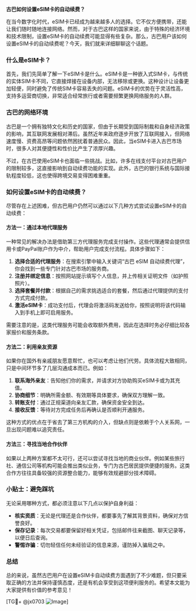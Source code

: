 **古巴如何设置eSIM卡的自动续费？**

在当今数字化时代，eSIM卡已经成为越来越多人的选择。它不仅方便携带，还能让我们随时随地连接网络。然而，对于古巴这样的国家来说，由于特殊的经济环境和技术限制，设置eSIM卡的自动续费可能显得有些复杂。那么，古巴用户该如何设置eSIM卡的自动续费呢？今天，我们就来详细聊聊这个话题。

### 什么是eSIM卡？

首先，我们先简单了解一下eSIM卡是什么。eSIM卡是一种嵌入式SIM卡，与传统的实体SIM卡不同，它直接焊接在设备内部，无法移除或更换。这种设计让设备更加轻便，同时避免了传统SIM卡容易丢失的问题。eSIM卡的优势在于灵活性高，支持多运营商切换，非常适合经常旅行或者需要频繁更换网络服务的人群。

### 古巴的网络环境

古巴是一个拥有独特文化和历史的国家，但由于长期受到国际制裁和自身经济政策的影响，其互联网发展相对滞后。虽然近年来政府逐步开放了互联网接入，但网络速度慢、资费高昂等问题依然困扰着普通民众。因此，当eSIM卡进入古巴市场时，很多人对其便捷性和性价比产生了浓厚兴趣。

不过，在古巴使用eSIM卡也面临一些挑战。比如，许多在线支付平台对古巴用户的限制较多，这直接影响到自动续费功能的实现。此外，古巴的银行系统与国际接轨程度较低，这也使得跨境交易变得困难重重。

### 如何设置eSIM卡的自动续费？

尽管存在上述困难，但古巴用户仍然可以通过以下几种方式尝试设置eSIM卡的自动续费：

#### 方法一：通过本地代理服务

一种常见的解决办法是借助第三方代理服务完成支付操作。这些代理通常会提供信用卡或PayPal账户作为中介，帮助用户完成支付流程。具体步骤如下：

1. **选择合适的代理服务**：在搜索引擎中输入关键词“古巴 eSIM 自动续费代理”，你会找到一些专门针对古巴市场的服务商。
2. **注册并绑定信息**：按照网站提示填写个人信息，并上传相关证明文件（如护照照片）。
3. **选择套餐并付款**：根据自己的需求挑选适合的套餐，然后通过代理提供的支付方式完成付款。
4. **激活eSIM卡**：成功支付后，代理会将激活码发送给你，按照说明将该代码输入到手机上即可启用服务。

需要注意的是，这类代理服务可能会收取额外费用，因此在选择时务必仔细比较各家报价和服务条款。

#### 方法二：利用亲友资源

如果你在国外有亲戚朋友愿意帮忙，也可以考虑让他们代劳。具体流程大致相同，只是中间环节多了几层沟通成本而已。例如：

1. **联系海外亲友**：告知他们你的需求，并请求对方协助购买eSIM卡或为其充值。
2. **协商细节**：明确所需金额、有效期等具体要求，确保双方理解一致。
3. **转账支付**：通过正规渠道向亲友汇款，确保资金安全到达。
4. **接收反馈**：等待对方完成任务后再确认是否顺利开通服务。

这种方式的优点在于省去了第三方机构的介入，但缺点则是依赖于个人关系网，一旦出现问题难以追究责任。

#### 方法三：寻找当地合作伙伴

如果以上两种方案都不太可行，还可以尝试寻找当地的商业伙伴。例如某些旅行社、通信公司等机构可能会推出类似业务，专门为古巴居民提供便捷的服务。这类合作方往往具备较强的资源整合能力，能够有效规避部分技术障碍。

### 小贴士：避免踩坑

无论采用哪种方式，都必须注意以下几点以保护自身利益：

- **核实资质**：无论是代理还是合作伙伴，都要事先了解其背景资料，确保对方信誉良好。
- **保存记录**：每次交易都要保留好相关凭证，包括邮件往来截图、聊天记录等，以便日后查询。
- **警惕诈骗**：切勿轻信任何未经验证的信息来源，谨防掉入骗局之中。

### 总结

总的来说，虽然古巴用户在设置eSIM卡自动续费方面遇到了不少难题，但只要采取正确的方法并保持谨慎态度，还是有机会享受到这项便利服务的。希望本文能为大家提供有价值的参考意见！

[TG💪+ @jx0703 ![Image](https://github.com/user-attachments/assets/dbca1d08-cadb-493c-b0ec-ad6f7a83f270)]